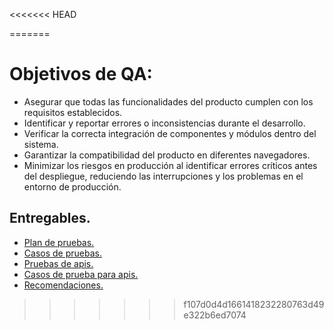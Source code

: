 <<<<<<< HEAD

=======
# Objetivos de QA:

* Asegurar que todas las funcionalidades del producto cumplen con los requisitos establecidos.
* Identificar y reportar errores o inconsistencias durante el desarrollo.
* Verificar la correcta integración de componentes y módulos dentro del sistema.
* Garantizar la compatibilidad del producto en diferentes navegadores.
* Minimizar los riesgos en producción al identificar errores críticos antes del despliegue, reduciendo las interrupciones y los problemas en el entorno de producción.


## Entregables.
- [Plan de pruebas.](https://1drv.ms/w/c/3aa28a9eb8e37418/EZrUiUPNwZ1JvPtAZMWdtz4BtCPIMQqgrVIkMuD-hoGCxQ)
- [Casos de pruebas.](https://1drv.ms/x/c/3aa28a9eb8e37418/Ec5ZL0V3GDZCqibSvbSpNtYBB6Dom7Mp02-5cEuYeNPPeQ)
- [Pruebas de apis.](https://1drv.ms/w/c/3aa28a9eb8e37418/EQwOLpaL9a1MlPsvT-m_XRUBc10zmizUoqkVjhLw9LNd-A)
- [Casos de prueba para apis.]()
- [Recomendaciones.](https://1drv.ms/w/c/3aa28a9eb8e37418/Ef8VTpOlpI1InNt87QNkhdMBmD5_x5YXyhLauJXIzvdQZg)
>>>>>>> f107d0d4d1661418232280763d49e322b6ed7074
